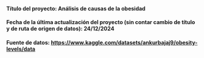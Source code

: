 #### Título del proyecto: Análisis de causas de la obesidad
#### Fecha de la última actualización del proyecto (sin contar cambio de título y de ruta de origen de datos): 24/12/2024
#### Fuente de datos: https://www.kaggle.com/datasets/ankurbajaj9/obesity-levels/data
